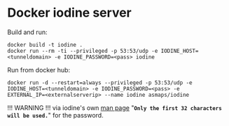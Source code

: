 # Docker iodine server

Build and run:

```
docker build -t iodine .
docker run --rm -ti --privileged -p 53:53/udp -e IODINE_HOST=<tunneldomain> -e IODINE_PASSWORD=<pass> iodine
```

Run from docker hub:

```
docker run -d --restart=always --privileged -p 53:53/udp -e IODINE_HOST=<tunneldomain> -e IODINE_PASSWORD=<pass> -e
EXTERNAL_IP=<externalserverip> --name iodine asmaps/iodine
```


!!! WARNING !!!
via iodine's own [man page](http://code.kryo.se/iodine/iodine_manpage.html) "**`Only the first 32 characters will be used.`**" for the password.
